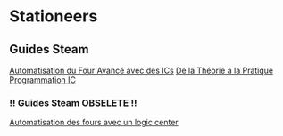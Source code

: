 # Stationeers

## Guides Steam
[Automatisation du Four Avancé avec des ICs](https://steamcommunity.com/sharedfiles/filedetails/?id=2536839954)
[De la Théorie à la Pratique](https://steamcommunity.com/sharedfiles/filedetails/?id=2574763866)
[Programmation IC](https://steamcommunity.com/sharedfiles/filedetails/?id=2564094102)

### !! Guides Steam OBSELETE !!
[Automatisation des fours avec un logic center](https://steamcommunity.com/sharedfiles/filedetails/?id=1386399216)
